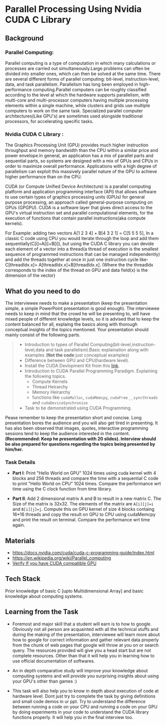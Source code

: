 # Parallel Processing Using Nvidia CUDA C Library

## Background

### Parallel Computing:

Parallel computing is a type of computation in which many calculations or processes are carried out simultaneously.Large problems can often be divided into smaller ones, which can then be solved at the same time. There are several different forms of parallel computing: bit-level, instruction-level, data, and task parallelism. Parallelism has long been employed in high-performance computing.Parallel computers can be roughly classified according to the level at which the hardware supports parallelism, with multi-core and multi-processor computers having multiple processing elements within a single machine, while clusters and grids use multiple computers to work on the same task. Specialized parallel computer architectures(Like GPU's) are sometimes used alongside traditional processors, for accelerating specific tasks. 

### Nvidia CUDA C Library :

The Graphics Processing Unit (GPU) provides much higher instruction throughput and memory bandwidth than the CPU within a similar price and power envelope.In general, an application has a mix of parallel parts and sequential parts, so systems are designed with a mix of GPUs and CPUs in order to maximize overall performance. Applications with a high degree of parallelism can exploit this massively parallel nature of the GPU to achieve higher performance than on the CPU.

CUDA (or Compute Unified Device Architecture) is a parallel computing platform and application programming interface (API) that allows software to use certain types of graphics processing units (GPUs) for general purpose processing, an approach called general-purpose computing on GPUs (GPGPU). CUDA is a software layer that gives direct access to the GPU's virtual instruction set and parallel computational elements, for the execution of functions that contain parallel instructions(aka compute kernels).

For Example: adding two vectors A[1 2 3 4] + B[4 3 2 1] = C[5 5 5 5], In a classic C code using CPU you would iterate through the 
loop and add them sequentially(C[i]=A[i]+B[i]), but using the CUDA C library you can devide each element of a vector into a thread(a thread of execution is the smallest sequence of programmed instructions that can be managed independently) and add the threads together at once in just one instruction cycle like- C[threadIdx.x]= A[threadIdx.x]+B[threadIdx.x]. (Where the the threadIdx corresponds to the index of the thread on GPU and data field(x) is the dimension of the vector)

## What do you need to do

The interviewee needs to make a presentation (keep the presentation simple, a simple PowerPoint presentation is good enough). The interviewee needs to keep in mind that the crowd he will be presenting to, will have mixed people of different knowledge levels, so it is advised that to keep the content balanced for all, explaing the basics along with thorough conceptual insights of the topics mentioned. Your presentation should mainly consist of the following parts.

> - Introduction to types of Parallel Computing(bit-level,instruction-level,data and task parallelism).Basic explaination along with examples (**Not the code** just conceptual examples)
> - Difference between GPU and CPU(hardware level).
> - Install the CUDA Devlopment Kit from this [link](https://developer.nvidia.com/cuda-downloads).
> - Introduction to CUDA Parallel Programming Paradigm. Explaining the following topics.
>    - Compute Kernels
>    - Thread Heirarchy
>    - Memory Heirarchy
>    - functions like `cudaMalloc`, `cudaMemcpy`, `cudaFree` `__syncthreads` and `cudaDeviceSynchronize`
> - Task to be demonstrated using CUDA Programming.

Pease remember to keep the presentation short and concise. Long presentation bores the audience and you will also get tired in presenting. It has also been observed that images, quotes, interactive programming sessions tend to keep the audience interested in the content. **(Recommended: Keep he presentation with 20 slides). Interview should be also prepared for questions regarding the topics being presented by him/her.**

### Task Details

- **Part I**: Print "Hello World on GPU" 1024 times using cuda kernel with 4 blocks and 256 threads and compare the time with a sequential C code to print "Hello World on CPU" 1024 times. Compare the performance wrt time using the C clock function from time library. 

- **Part II**: Add 2 dimensional matrix A and B to result in a new matrix C. The Size of the matrix is 32x32. The elements of the matrix are `A[i][j]=i` and `B[i][j]=j`. Compute this on GPU kernel of size 4 blocks containg 16*16 threads and copy the result on GPU to CPU using cudaMemcpy and print the result on terminal. Compare the performance wrt time again.

## Materials

- https://docs.nvidia.com/cuda/cuda-c-programming-guide/index.html
- https://en.wikipedia.org/wiki/Parallel_computing
- [Verify If you have CUDA compatible GPU](https://docs.nvidia.com/cuda/cuda-installation-guide-microsoft-windows/index.html#verify-you-have-cuda-enabled-system) 

## Tech Stack

Prior knowledge of basic C [upto Multidimensional Array] and basic knowledge about computing systems.

## Learning from the Task

- Foremost and major skill that a student will earn is to how to google. Obviously not all person are acquainted with all the technical stuffs and during the making of the presentation, interviewee will learn more about how to google for correct information and gather relevant data properly from the chunk of web pages that google will throw at you on or search query. The resources provided will give you a head start but are not complete resources. Other than that it will help you in learning how to use official documentation of softwares.

- An in depth comparative study will improve your knowledge about computing systems and will provide you surprising insights about using your GPU's other than games :)

- This task will also help you to know in depth about execution of code at hardware level. Dont just try to complete the task by giving definitions and small code demos in ur ppt. Try to understand the difference between running a code on your CPU and running a code on your GPU by doing experiments in your code to understand the CUDA library functions properly. It will help you in the final interview too.


